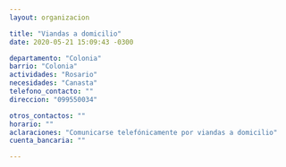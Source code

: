 ```yaml
---
layout: organizacion

title: "Viandas a domicilio"
date: 2020-05-21 15:09:43 -0300

departamento: "Colonia"
barrio: "Colonia"
actividades: "Rosario"
necesidades: "Canasta"
telefono_contacto: ""
direccion: "099550034"

otros_contactos: ""
horario: ""
aclaraciones: "Comunicarse telefónicamente por viandas a domicilio"
cuenta_bancaria: ""

---
```

